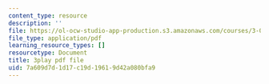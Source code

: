 ```yaml
---
content_type: resource
description: ''
file: https://ol-ocw-studio-app-production.s3.amazonaws.com/courses/3-091sc-introduction-to-solid-state-chemistry-fall-2010/7a609d7d1d17c19d19619d42a080bfa9_xu-p6Ffh-A.pdf
file_type: application/pdf
learning_resource_types: []
resourcetype: Document
title: 3play pdf file
uid: 7a609d7d-1d17-c19d-1961-9d42a080bfa9
---
```


